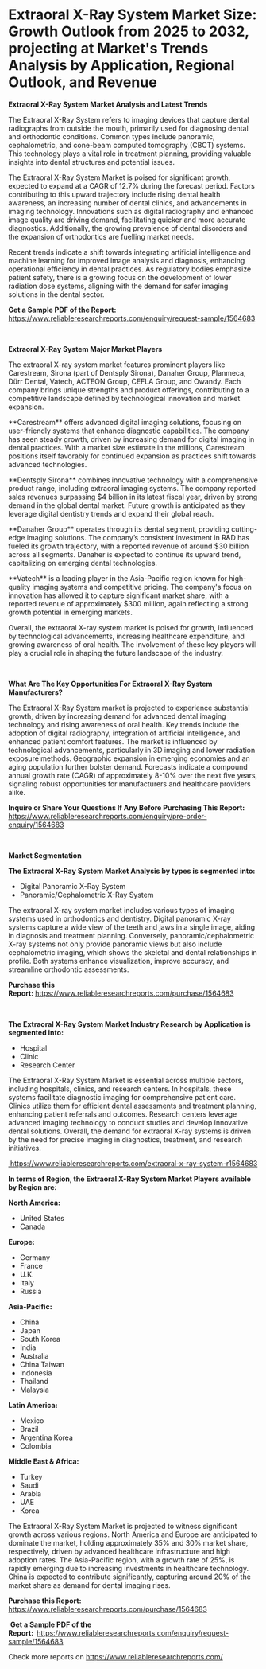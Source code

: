 <p><h1>Extraoral X-Ray System Market Size: Growth Outlook from 2025 to 2032, projecting at Market's Trends Analysis by Application, Regional Outlook, and Revenue</h1></p><p><strong>Extraoral X-Ray System Market Analysis and Latest Trends</strong></p>
<p><p>The Extraoral X-Ray System refers to imaging devices that capture dental radiographs from outside the mouth, primarily used for diagnosing dental and orthodontic conditions. Common types include panoramic, cephalometric, and cone-beam computed tomography (CBCT) systems. This technology plays a vital role in treatment planning, providing valuable insights into dental structures and potential issues.</p><p>The Extraoral X-Ray System Market is poised for significant growth, expected to expand at a CAGR of 12.7% during the forecast period. Factors contributing to this upward trajectory include rising dental health awareness, an increasing number of dental clinics, and advancements in imaging technology. Innovations such as digital radiography and enhanced image quality are driving demand, facilitating quicker and more accurate diagnostics. Additionally, the growing prevalence of dental disorders and the expansion of orthodontics are fuelling market needs.</p><p>Recent trends indicate a shift towards integrating artificial intelligence and machine learning for improved image analysis and diagnosis, enhancing operational efficiency in dental practices. As regulatory bodies emphasize patient safety, there is a growing focus on the development of lower radiation dose systems, aligning with the demand for safer imaging solutions in the dental sector.</p></p>
<p><strong>Get a Sample PDF of the Report:&nbsp;</strong> <a href="https://www.reliableresearchreports.com/enquiry/request-sample/1564683?utm_campaign=3056&utm_medium=2&utm_source=Github&utm_content=ia&utm_term=04032025&utm_id=extraoral-x-ray-system">https://www.reliableresearchreports.com/enquiry/request-sample/1564683</a></p>
<p>&nbsp;</p>
<p><strong>Extraoral X-Ray System Major Market Players</strong></p>
<p><p>The extraoral X-ray system market features prominent players like Carestream, Sirona (part of Dentsply Sirona), Danaher Group, Planmeca, Dürr Dental, Vatech, ACTEON Group, CEFLA Group, and Owandy. Each company brings unique strengths and product offerings, contributing to a competitive landscape defined by technological innovation and market expansion.</p><p>**Carestream** offers advanced digital imaging solutions, focusing on user-friendly systems that enhance diagnostic capabilities. The company has seen steady growth, driven by increasing demand for digital imaging in dental practices. With a market size estimate in the millions, Carestream positions itself favorably for continued expansion as practices shift towards advanced technologies.</p><p>**Dentsply Sirona** combines innovative technology with a comprehensive product range, including extraoral imaging systems. The company reported sales revenues surpassing $4 billion in its latest fiscal year, driven by strong demand in the global dental market. Future growth is anticipated as they leverage digital dentistry trends and expand their global reach.</p><p>**Danaher Group** operates through its dental segment, providing cutting-edge imaging solutions. The company’s consistent investment in R&D has fueled its growth trajectory, with a reported revenue of around $30 billion across all segments. Danaher is expected to continue its upward trend, capitalizing on emerging dental technologies.</p><p>**Vatech** is a leading player in the Asia-Pacific region known for high-quality imaging systems and competitive pricing. The company's focus on innovation has allowed it to capture significant market share, with a reported revenue of approximately $300 million, again reflecting a strong growth potential in emerging markets.</p><p>Overall, the extraoral X-ray system market is poised for growth, influenced by technological advancements, increasing healthcare expenditure, and growing awareness of oral health. The involvement of these key players will play a crucial role in shaping the future landscape of the industry.</p></p>
<p>&nbsp;</p>
<p><strong>What Are The Key Opportunities For Extraoral X-Ray System Manufacturers?</strong></p>
<p><p>The Extraoral X-Ray System market is projected to experience substantial growth, driven by increasing demand for advanced dental imaging technology and rising awareness of oral health. Key trends include the adoption of digital radiography, integration of artificial intelligence, and enhanced patient comfort features. The market is influenced by technological advancements, particularly in 3D imaging and lower radiation exposure methods. Geographic expansion in emerging economies and an aging population further bolster demand. Forecasts indicate a compound annual growth rate (CAGR) of approximately 8-10% over the next five years, signaling robust opportunities for manufacturers and healthcare providers alike.</p></p>
<p><strong>Inquire or Share Your Questions If Any Before Purchasing This Report:</strong> <a href="https://www.reliableresearchreports.com/enquiry/pre-order-enquiry/1564683?utm_campaign=3056&utm_medium=2&utm_source=Github&utm_content=ia&utm_term=04032025&utm_id=extraoral-x-ray-system">https://www.reliableresearchreports.com/enquiry/pre-order-enquiry/1564683</a></p>
<p>&nbsp;</p>
<p><strong>Market Segmentation</strong></p>
<p><strong>The Extraoral X-Ray System Market Analysis by types is segmented into:</strong></p>
<p><ul><li>Digital Panoramic X-Ray System</li><li>Panoramic/Cephalometric X-Ray System</li></ul></p>
<p><p>The extraoral X-ray system market includes various types of imaging systems used in orthodontics and dentistry. Digital panoramic X-ray systems capture a wide view of the teeth and jaws in a single image, aiding in diagnosis and treatment planning. Conversely, panoramic/cephalometric X-ray systems not only provide panoramic views but also include cephalometric imaging, which shows the skeletal and dental relationships in profile. Both systems enhance visualization, improve accuracy, and streamline orthodontic assessments.</p></p>
<p><strong>Purchase this Report:&nbsp;</strong><a href="https://www.reliableresearchreports.com/purchase/1564683?utm_campaign=3056&utm_medium=2&utm_source=Github&utm_content=ia&utm_term=04032025&utm_id=extraoral-x-ray-system">https://www.reliableresearchreports.com/purchase/1564683</a></p>
<p>&nbsp;</p>
<p><strong>The Extraoral X-Ray System Market Industry Research by Application is segmented into:</strong></p>
<p><ul><li>Hospital</li><li>Clinic</li><li>Research Center</li></ul></p>
<p><p>The Extraoral X-Ray System Market is essential across multiple sectors, including hospitals, clinics, and research centers. In hospitals, these systems facilitate diagnostic imaging for comprehensive patient care. Clinics utilize them for efficient dental assessments and treatment planning, enhancing patient referrals and outcomes. Research centers leverage advanced imaging technology to conduct studies and develop innovative dental solutions. Overall, the demand for extraoral X-ray systems is driven by the need for precise imaging in diagnostics, treatment, and research initiatives.</p></p>
<p><a href="https://www.reliableresearchreports.com/extraoral-x-ray-system-r1564683?utm_campaign=3056&utm_medium=2&utm_source=Github&utm_content=ia&utm_term=04032025&utm_id=extraoral-x-ray-system">&nbsp;https://www.reliableresearchreports.com/extraoral-x-ray-system-r1564683</a></p>
<p><strong>In terms of Region, the Extraoral X-Ray System Market Players available by Region are:</strong></p>
<p>
    <p> <strong> North America: </strong>
        <ul>
            <li>United States</li>
            <li>Canada</li>
        </ul>
        </p> 
    <p> <strong> Europe: </strong>
        <ul>
            <li>Germany</li>
            <li>France</li>
            <li>U.K.</li>
            <li>Italy</li>
            <li>Russia</li>
        </ul>
        </p> 
    <p> <strong> Asia-Pacific: </strong>
        <ul>
            <li>China</li>
            <li>Japan</li>
            <li>South Korea</li>
            <li>India</li>
            <li>Australia</li>
            <li>China Taiwan</li>
            <li>Indonesia</li>
            <li>Thailand</li>
            <li>Malaysia</li>
        </ul>
        </p> 
    <p> <strong> Latin America: </strong>
        <ul>
            <li>Mexico</li>
            <li>Brazil</li>
            <li>Argentina Korea</li>
            <li>Colombia</li>
        </ul>
        </p> 
    <p> <strong> Middle East & Africa: </strong>
        <ul>
            <li>Turkey</li>
            <li>Saudi</li>
            <li>Arabia</li>
            <li>UAE</li>
            <li>Korea</li>
        </ul>
    </p>
    </p>
<p><p>The Extraoral X-Ray System Market is projected to witness significant growth across various regions. North America and Europe are anticipated to dominate the market, holding approximately 35% and 30% market share, respectively, driven by advanced healthcare infrastructure and high adoption rates. The Asia-Pacific region, with a growth rate of 25%, is rapidly emerging due to increasing investments in healthcare technology. China is expected to contribute significantly, capturing around 20% of the market share as demand for dental imaging rises.</p></p>
<p><strong>Purchase this Report: </strong><a href="https://www.reliableresearchreports.com/purchase/1564683?utm_campaign=3056&utm_medium=2&utm_source=Github&utm_content=ia&utm_term=04032025&utm_id=extraoral-x-ray-system">https://www.reliableresearchreports.com/purchase/1564683</a></p>
<p>&nbsp;<strong>Get a Sample PDF of the Report:&nbsp;&nbsp;</strong><a href="https://www.reliableresearchreports.com/enquiry/request-sample/1564683?utm_campaign=3056&utm_medium=2&utm_source=Github&utm_content=ia&utm_term=04032025&utm_id=extraoral-x-ray-system">https://www.reliableresearchreports.com/enquiry/request-sample/1564683</a></p>
<p><strong></strong></p>
<p>Check more reports on <a href="https://www.reliableresearchreports.com/?utm_campaign=3056&utm_medium=2&utm_source=Github&utm_content=ia&utm_term=04032025&utm_id=extraoral-x-ray-system">https://www.reliableresearchreports.com/</a></p>